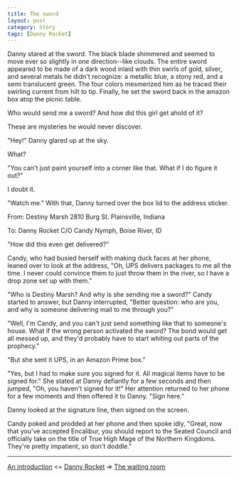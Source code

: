 ```yaml
---
title: The sword
layout: post
category: Story
tags: [Danny Rocket]
---
```

Danny stared at the sword. The black blade shimmered and seemed to move ever so slightly in one direction--like clouds. The entire sword appeared to be made of a dark wood inlaid with thin swirls of gold, silver, and several metals he didn't recognize: a metallic blue, a stony red, and a semi translucent green. The four colors mesmerized him as he traced their swirling current from hilt to tip. Finally, he set the sword back in the amazon box atop the picnic table.

<!-- more -->

Who would send me a sword? And how did this girl get ahold of it?

These are mysteries he would never discover.

"Hey!" Danny glared up at the sky.

What?

"You can't just paint yourself into a corner like that. What if I do figure it out?"

I doubt it.

"Watch me." With that, Danny turned over the box lid to the address sticker.

From: Destiny Marsh 2810 Burg St. Plainsville, Indiana
  
To: Danny Rocket C/O Candy Nymph, Boise River, ID

"How did this even get delivered?"

Candy, who had busied herself with making duck faces at her phone, leaned over to look at the address, "Oh, UPS delivers packages to me all the time. I never could convince them to just throw them in the river, so I have a drop zone set up with them."

"Who is Destiny Marsh? And why is she sending me a sword?" Candy started to answer, but Danny interrupted, "Better question: who are you, and why is someone delivering mail to me through you?"

"Well, I'm Candy, and you can't just send something like that to someone's house. What if the wrong person activated the sword? The bond would get all messed up, and they'd probably have to start whiting out parts of the prophecy."

"But she sent it UPS, in an Amazon Prime box."

"Yes, but I had to make sure you signed for it. All magical items have to be signed for." She stated at Danny defiantly for a few seconds and then jumped, "Oh, you haven't signed for it!" Her attention returned to her phone for a few moments and then offered it to Danny. "Sign here."

Danny looked at the signature line, then signed on the screen.

Candy poked and prodded at her phone and then spoke idly, "Great, now that you've accepted Encalibur, you should report to the Seated Council and officially take on the title of True High Mage of the Northern Kingdoms. They're pretty impatient, so don't doddle."

---

[An introduction](/story/2017/02/26/an-introduction) <= [Danny Rocket](/danny-rocket) => [The waiting room](/story/2017/03/08/the-waiting-room)
